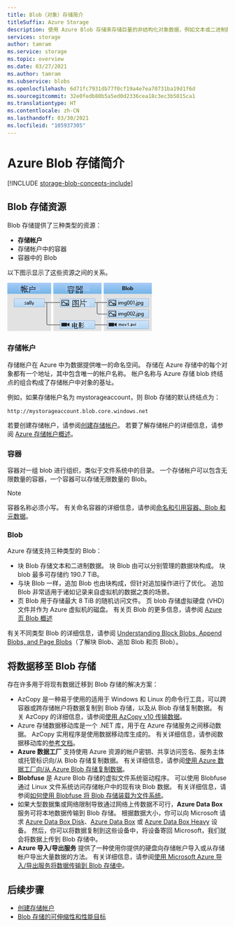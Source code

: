 ```yaml
---
title: Blob（对象）存储简介
titleSuffix: Azure Storage
description: 使用 Azure Blob 存储来存储巨量的非结构化对象数据，例如文本或二进制数据。 Azure Blob 存储高度可缩放且高度可用。
services: storage
author: tamram
ms.service: storage
ms.topic: overview
ms.date: 03/27/2021
ms.author: tamram
ms.subservice: blobs
ms.openlocfilehash: 6d71fc7931db77f0cf19a4e7ea70731ba19d1f6d
ms.sourcegitcommit: 32e0fedb80b5a5ed0d2336cea18c3ec3b5015ca1
ms.translationtype: HT
ms.contentlocale: zh-CN
ms.lasthandoff: 03/30/2021
ms.locfileid: "105937305"
---
```

# <a name="introduction-to-azure-blob-storage"></a>Azure Blob 存储简介

[!INCLUDE [storage-blob-concepts-include](../../../includes/storage-blob-concepts-include.md)]

## <a name="blob-storage-resources"></a>Blob 存储资源

Blob 存储提供了三种类型的资源：

- **存储帐户**
- 存储帐户中的容器
- 容器中的 Blob

以下图示显示了这些资源之间的关系。

![显示存储帐户、容器和 blob 之间关系的示意图](./media/storage-blobs-introduction/blob1.png)

### <a name="storage-accounts"></a>存储帐户

存储帐户在 Azure 中为数据提供唯一的命名空间。 存储在 Azure 存储中的每个对象都有一个地址，其中包含唯一的帐户名称。 帐户名称与 Azure 存储 blob 终结点的组合构成了存储帐户中对象的基址。

例如，如果存储帐户名为 mystorageaccount，则 Blob 存储的默认终结点为：

```
http://mystorageaccount.blob.core.windows.net
```

若要创建存储帐户，请参阅[创建存储帐户](../common/storage-account-create.md)。 若要了解存储帐户的详细信息，请参阅 [Azure 存储帐户概述](../common/storage-account-overview.md?toc=%2fazure%2fstorage%2fblobs%2ftoc.json)。

### <a name="containers"></a>容器

容器对一组 blob 进行组织，类似于文件系统中的目录。 一个存储帐户可以包含无限数量的容器，一个容器可以存储无限数量的 Blob。

> [!NOTE]
> 容器名称必须小写。 有关命名容器的详细信息，请参阅[命名和引用容器、Blob 和元数据](/rest/api/storageservices/Naming-and-Referencing-Containers--Blobs--and-Metadata)。

### <a name="blobs"></a>Blob

Azure 存储支持三种类型的 Blob：

- 块 Blob 存储文本和二进制数据。 块 Blob 由可以分别管理的数据块构成。 块 blob 最多可存储约 190.7 TiB。
- 与块 Blob 一样，追加 Blob 也由块构成，但针对追加操作进行了优化。 追加 Blob 非常适用于诸如记录来自虚拟机的数据之类的场景。
- 页 Blob 用于存储最大 8 TiB 的随机访问文件。 页 blob 存储虚拟硬盘 (VHD) 文件并作为 Azure 虚拟机的磁盘。 有关页 Blob 的更多信息，请参阅 [Azure 页 Blob 概述](storage-blob-pageblob-overview.md)

有关不同类型 Blob 的详细信息，请参阅 [Understanding Block Blobs, Append Blobs, and Page Blobs](/rest/api/storageservices/understanding-block-blobs--append-blobs--and-page-blobs)（了解块 Blob、追加 Blob 和页 Blob）。

## <a name="move-data-to-blob-storage"></a>将数据移至 Blob 存储

存在许多用于将现有数据迁移到 Blob 存储的解决方案：

- AzCopy 是一种易于使用的适用于 Windows 和 Linux 的命令行工具，可以跨容器或跨存储帐户将数据复制到 Blob 存储，以及从 Blob 存储复制数据。 有关 AzCopy 的详细信息，请参阅[使用 AzCopy v10 传输数据](../common/storage-use-azcopy-v10.md)。
- Azure 存储数据移动库是一个 .NET 库，用于在 Azure 存储服务之间移动数据。 AzCopy 实用程序是使用数据移动库生成的。 有关详细信息，请参阅数据移动库的[参考文档](/dotnet/api/microsoft.azure.storage.datamovement)。
- **Azure 数据工厂** 支持使用 Azure 资源的帐户密钥、共享访问签名、服务主体或托管标识向/从 Blob 存储复制数据。 有关详细信息，请参阅[使用 Azure 数据工厂向/从 Azure Blob 存储复制数据](../../data-factory/connector-azure-blob-storage.md?toc=%2fazure%2fstorage%2fblobs%2ftoc.json)。
- **Blobfuse** 是 Azure Blob 存储的虚拟文件系统驱动程序。 可以使用 Blobfuse 通过 Linux 文件系统访问存储帐户中的现有块 Blob 数据。 有关详细信息，请参阅[如何使用 Blobfuse 将 Blob 存储装载为文件系统](storage-how-to-mount-container-linux.md)。
- 如果大型数据集或网络限制导致通过网络上传数据不可行，**Azure Data Box** 服务可将本地数据传输到 Blob 存储。 根据数据大小，你可以向 Microsoft 请求 [Azure Data Box Disk](../../databox/data-box-disk-overview.md)、[Azure Data Box](../../databox/data-box-overview.md) 或 [Azure Data Box Heavy](../../databox/data-box-heavy-overview.md) 设备。 然后，你可以将数据复制到这些设备中，将设备寄回 Microsoft，我们就会将数据上传到 Blob 存储中。
- **Azure 导入/导出服务** 提供了一种使用你提供的硬盘向存储帐户导入或从存储帐户导出大量数据的方法。 有关详细信息，请参阅[使用 Microsoft Azure 导入/导出服务将数据传输到 Blob 存储中](../../import-export/storage-import-export-service.md)。

## <a name="next-steps"></a>后续步骤

- [创建存储帐户](../common/storage-account-create.md?toc=%2fazure%2fstorage%2fblobs%2ftoc.json)
- [Blob 存储的可伸缩性和性能目标](scalability-targets.md)
